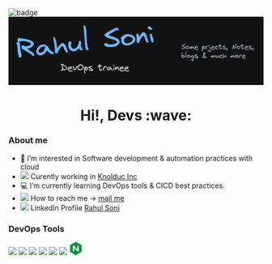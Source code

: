 ![badge](https://komarev.com/ghpvc/?username=Rahul-Soni28)
![profileimage](assets/profile.png)

<h1 align='center'> Hi!, Devs :wave:</h1>

<!-- 
for images 
<img src="" style="height:14px" title=""> 
     
for anchor images 
<a href="" title=""><img src="" style="height:26px"></a>  
--->
### About me
- 👀 I’m interested in Software development & automation practices with cloud
- <img src="https://media.glassdoor.com/sqll/1027876/knoldus-software-squarelogo-1496929803305.png" style="height:14px"> Curently working in [Knolduc Inc](https://www.knoldus.com/)
- 💻 I’m currently learning DevOps tools & CICD best practices.
- <img src="https://cdn4.iconfinder.com/data/icons/social-media-logos-6/512/112-gmail_email_mail-512.png" style="height:14px"> How to reach me -> [mail me](mailto:rahul989741@gmail.com)
- <img src="https://cdn-icons-png.flaticon.com/512/174/174857.png" style="height:14px"> LinkedIn Profile [Rahul Soni ](https://www.linkedin.com/in/rahul-soni-6592811b2/)


### DevOps Tools

<a href="https://www.docker.com/" title="Docker"><img src="https://www.docker.com/sites/default/files/d8/2019-07/Moby-logo.png" style="height:26px"></a> <a href="https://www.jenkins.io/" title="Jenkins"><img src="https://camo.githubusercontent.com/265574c40f0816ed0fd67127cfbc382866182a7ec468c614906103c15700e707/68747470733a2f2f7777772e766563746f726c6f676f2e7a6f6e652f6c6f676f732f6a656e6b696e732f6a656e6b696e732d69636f6e2e737667" style="height:26px"></a> <a href="https://www.jetbrains.com/teamcity/" title="Teamcity"><img src="https://upload.wikimedia.org/wikipedia/commons/8/8e/TeamCity_Icon.png" style="height:26px"></a> <a href="https://circleci.com/" title="CircleCI"><img src="https://camo.githubusercontent.com/fcbc9e610e8fa71d980f8817cd2c5d6611af31515ee1ec9f018d95f13930b1be/68747470733a2f2f7777772e766563746f726c6f676f2e7a6f6e652f6c6f676f732f636972636c6563692f636972636c6563692d69636f6e2e737667" style="height:26px"></a> <a href="https://www.ansible.com/" title="Ansible"><img src="https://camo.githubusercontent.com/deb558f6629474a8f95abfb9e875b127517b3ebcfbc20068d20b7918901fe721/68747470733a2f2f7777772e766563746f726c6f676f2e7a6f6e652f6c6f676f732f616e7369626c652f616e7369626c652d69636f6e2e737667" style="height:26px"></a> <a href="https://kubernetes.io/" title="Kubernetes"><img src="https://camo.githubusercontent.com/e2046333bbd304d658f954a536f663f793365a2b2d1f687a6559faa9491c7cc0/68747470733a2f2f7777772e766563746f726c6f676f2e7a6f6e652f6c6f676f732f6b756265726e657465732f6b756265726e657465732d69636f6e2e737667" style="height:26px"></a> <a href="https://www.nginx.com/" title="Nginx"><img src="https://raw.githubusercontent.com/github/explore/85cceaeeaf993ca35664dc37ea24f9237fbbfc14/topics/nginx/nginx.png" style="height:26px"></a>
     
